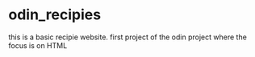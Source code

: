 # odin_recipies
this is a basic recipie website. first project of the odin project where the focus is on HTML
